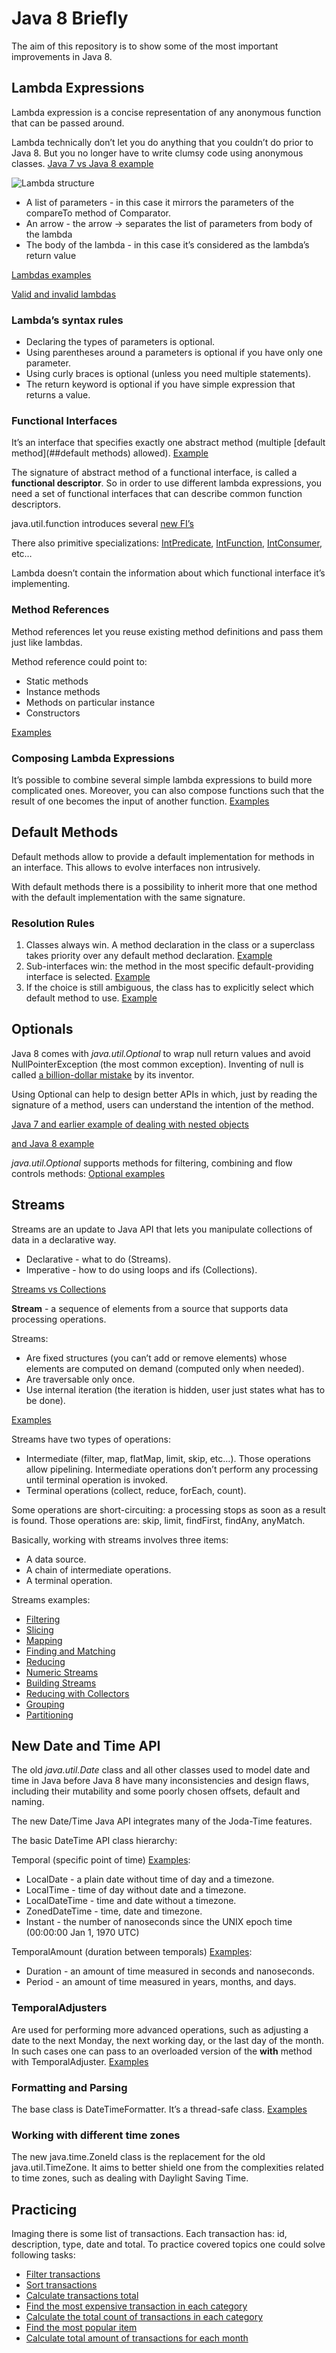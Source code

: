 # Java 8 Briefly
The aim of this repository is to show some of the most important improvements in Java 8.

## Lambda Expressions
Lambda expression is a concise representation of any anonymous function that can be passed around.

Lambda technically don’t let you do anything that you couldn’t do prior to Java 8. But you no longer have to write clumsy code using anonymous classes.
[Java 7 vs Java 8 example](src/test/java/com/lohika/java8workshop/lambda/LambdaFirstShotTest.java)

![Lambda structure](src/main/resources/lambda.png "Lambda Expression Structure")

* A list of parameters - in this case it mirrors the parameters of the compareTo method of Comparator.
* An arrow - the arrow -> separates the list of parameters from body of the lambda
* The body of the lambda - in this case it’s considered as the lambda’s return value

[Lambdas examples](src/main/java/com/lohika/java8workshop/lambda/LambdaExamples.java)

[Valid and invalid lambdas](src/main/java/com/lohika/java8workshop/lambda/ValidInValidLambdas.java)

### Lambda’s syntax rules
* Declaring the types of parameters is optional.
* Using parentheses around a parameters is optional if you have only one parameter.
* Using curly braces is optional (unless you need multiple statements).
* The return keyword is optional if you have simple expression that returns a value.

### Functional Interfaces
It’s an interface that specifies exactly one abstract method (multiple [default method](##default methods) allowed).
[Example](src/main/java/com/lohika/java8workshop/lambda/FunctionalInterfaces.java)

The signature of abstract method of a functional interface, is called a **functional descriptor**. So in order to use
different lambda expressions, you need a set of functional interfaces that can describe common function descriptors.

java.util.function introduces several [new FI’s](src/test/java/com/lohika/java8workshop/lambda/FunctionalInterfacesTest.java)

There also primitive specializations: [IntPredicate](https://docs.oracle.com/javase/8/docs/api/java/util/function/IntPredicate.html),
[IntFunction](https://docs.oracle.com/javase/8/docs/api/java/util/function/IntFunction.html),
[IntConsumer](https://docs.oracle.com/javase/8/docs/api/java/util/function/IntConsumer.html), etc…

Lambda doesn’t contain the information about which functional interface it’s implementing.

### Method References
Method references let you reuse existing method definitions and pass them just like lambdas.

Method reference could point to:
* Static methods
* Instance methods
* Methods on particular instance
* Constructors

[Examples](src/test/java/com/lohika/java8workshop/lambda/MethodReferencesTest.java)

### Composing Lambda Expressions
It’s possible to combine several simple lambda expressions to build more complicated ones. Moreover, you can also
compose functions such that the result of one becomes the input of another function.
[Examples](src/test/java/com/lohika/java8workshop/lambda/ComposingLambdasTest.java)

## Default Methods
Default methods allow to provide a default implementation for methods in an interface. This allows to evolve interfaces non intrusively.

With default methods there is a possibility to inherit more that one method with the default implementation with the same signature.

### Resolution Rules
1. Classes always win. A method declaration in the class or a superclass takes priority over any default method declaration.
[Example](src/test/java/com/lohika/java8workshop/defaultmethod/ClassResolutionTest.java)
2. Sub-interfaces win: the method in the most specific default-providing interface is selected.
[Example](src/test/java/com/lohika/java8workshop/defaultmethod/MoreConcreteInterfaceResolutionTest.java)
3. If the choice is still ambiguous, the class has to explicitly select which default method to use.
[Example](src/test/java/com/lohika/java8workshop/defaultmethod/ManualResolutionTest.java)

## Optionals
Java 8 comes with *java.util.Optional<T>* to wrap null return values and avoid NullPointerException (the most common
exception). Inventing of null is called
[a billion-dollar mistake](https://www.lucidchart.com/techblog/2015/08/31/the-worst-mistake-of-computer-science/) by its inventor.

Using Optional can help to design better APIs in which, just by reading the signature of a method, users
can understand the intention of the method.

[Java 7 and earlier example of dealing with nested objects](src/test/java/com/lohika/java8workshop/optional/InsuranceJava7Test.java)

[and Java 8 example](src/test/java/com/lohika/java8workshop/optional/InsuranceOptionalTest.java)

*java.util.Optional* supports methods for filtering, combining and flow controls methods:
[Optional examples](src/test/java/com/lohika/java8workshop/optional/OptionalMethodsTest.java)

## Streams
Streams are an update to Java API that lets you manipulate collections of data in a declarative way.

* Declarative - what to do (Streams).
* Imperative - how to do using loops and ifs (Collections).

[Streams vs Collections](src/test/java/com/lohika/java8workshop/stream/StreamVsCollectionTest.java)

**Stream** - a sequence of elements from a source that supports data processing operations.

Streams:
* Are fixed structures (you can’t add or remove elements) whose elements are computed on demand (computed only when needed).
* Are traversable only once.
* Use internal iteration (the iteration is hidden, user just states what has to be done).

[Examples](src/test/java/com/lohika/java8workshop/stream/StreamsFeaturesTest.java)

Streams have two types of operations:
* Intermediate (filter, map, flatMap, limit, skip, etc…). Those operations allow pipelining. Intermediate operations
don’t perform any processing until terminal operation is invoked.
* Terminal operations (collect, reduce, forEach, count).

Some operations are short-circuiting: a processing stops as soon as a result is found. Those operations are: skip, limit, findFirst, findAny, anyMatch.

Basically, working with streams involves three items:
* A data source.
* A chain of intermediate operations.
* A terminal operation.

Streams examples:
* [Filtering](src/test/java/com/lohika/java8workshop/stream/FilteringTest.java)
* [Slicing](src/test/java/com/lohika/java8workshop/stream/SlicingTest.java)
* [Mapping](src/test/java/com/lohika/java8workshop/stream/MappingTest.java)
* [Finding and Matching](src/test/java/com/lohika/java8workshop/stream/FindingMatchingTest.java)
* [Reducing](src/test/java/com/lohika/java8workshop/stream/ReducingTest.java)
* [Numeric Streams](src/test/java/com/lohika/java8workshop/stream/NumericStreamsTest.java)
* [Building Streams](src/test/java/com/lohika/java8workshop/stream/BuildingStreamsTest.java)
* [Reducing with Collectors](src/test/java/com/lohika/java8workshop/stream/collector/ReducingTest.java)
* [Grouping](src/test/java/com/lohika/java8workshop/stream/collector/GroupingTest.java)
* [Partitioning](src/test/java/com/lohika/java8workshop/stream/collector/PartitioningTest.java)

## New Date and Time API
The old *java.util.Date* class and all other classes used to model date and time in Java before Java 8 have 
many inconsistencies and design flaws, including their mutability and some poorly chosen offsets, default and naming.

The new Date/Time Java API integrates many of the Joda-Time features.

The basic DateTime API class hierarchy:

Temporal (specific point of time) [Examples](src/test/java/com/lohika/java8workshop/datetime/TemporalTest.java):
* LocalDate - a plain date without time of day and a timezone.
* LocalTime - time of day without date and a timezone.
* LocalDateTime - time and date without a timezone.
* ZonedDateTime - time, date and timezone.
* Instant - the number of nanoseconds since the UNIX epoch time (00:00:00 Jan 1, 1970 UTC)

TemporalAmount (duration between temporals) [Examples](src/test/java/com/lohika/java8workshop/datetime/TemporalAmountTest.java):
* Duration - an amount of time measured in seconds and nanoseconds.
* Period - an amount of time measured in years, months, and days.

### TemporalAdjusters
Are used for performing more advanced operations, such as adjusting a date to the next Monday, the next working day, or the last day of the month.
In such cases one can pass to an overloaded version of the **with** method with TemporalAdjuster.
[Examples](src/test/java/com/lohika/java8workshop/datetime/TemporalAdjustersTest.java)

### Formatting and Parsing
The base class is DateTimeFormatter. It’s a thread-safe class.
[Examples](src/test/java/com/lohika/java8workshop/datetime/FormattingAndParsingTest.java)

### Working with different time zones
The new java.time.ZoneId class is the replacement for the old java.util.TimeZone. It aims to better shield one from
the complexities related to time zones, such as dealing with Daylight Saving Time.

## Practicing
Imaging there is some list of transactions. Each transaction has: id, description, type, date and total.
To practice covered topics one could solve following tasks:
* [Filter transactions](src/test/java/com/lohika/java8workshop/hometask/Task1.java)
* [Sort transactions](src/test/java/com/lohika/java8workshop/hometask/Task2.java)
* [Calculate transactions total](src/test/java/com/lohika/java8workshop/hometask/Task3.java)
* [Find the most expensive transaction in each category](src/test/java/com/lohika/java8workshop/hometask/Task4.java)
* [Calculate the total count of transactions in each category](src/test/java/com/lohika/java8workshop/hometask/Task5.java)
* [Find the most popular item](src/test/java/com/lohika/java8workshop/hometask/Task6.java)
* [Calculate total amount of transactions for each month](src/test/java/com/lohika/java8workshop/hometask/Task7.java)
